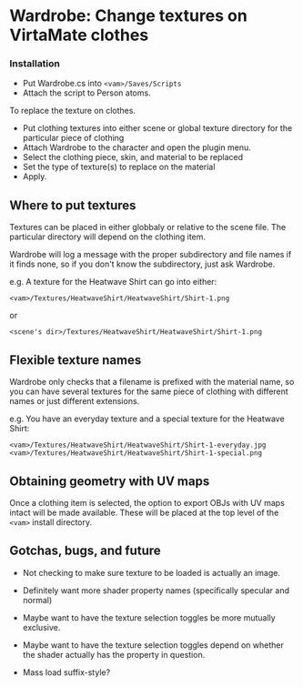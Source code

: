 Wardrobe: Change textures on VirtaMate clothes
==============================================

### Installation

- Put Wardrobe.cs into `<vam>/Saves/Scripts`
- Attach the script to Person atoms.

To replace the texture on clothes.

- Put clothing textures into either scene or global texture directory
  for the particular piece of clothing
- Attach Wardrobe to the character and open the plugin menu.
- Select the clothing piece, skin, and material to be replaced
- Set the type of texture(s) to replace on the material
- Apply.



Where to put textures
---------------------

Textures can be placed in either globbaly or relative to the scene
file. The particular directory will depend on the clothing item.

Wardrobe will log a message with the proper subdirectory and file
names if it finds none, so if you don't know the subdirectory, just
ask Wardrobe.

e.g. A texture for the Heatwave Shirt can go into either:

    <vam>/Textures/HeatwaveShirt/HeatwaveShirt/Shirt-1.png

or

    <scene's dir>/Textures/HeatwaveShirt/HeatwaveShirt/Shirt-1.png

Flexible texture names
----------------------

Wardrobe only checks that a filename is prefixed with the material
name, so you can have several textures for the same piece of clothing
with different names or just different extensions.

e.g. You have an everyday texture and a special texture for the
Heatwave Shirt:

    <vam>/Textures/HeatwaveShirt/HeatwaveShirt/Shirt-1-everyday.jpg
    <vam>/Textures/HeatwaveShirt/HeatwaveShirt/Shirt-1-special.png

Obtaining geometry with UV maps
-------------------------------

Once a clothing item is selected, the option to export OBJs with UV
maps intact will be made available. These will be placed at the top
level of the `<vam>` install directory.

Gotchas, bugs, and future
-------

- Not checking to make sure texture to be loaded is actually an image.

- Definitely want more shader property names (specifically specular
  and normal)
- Maybe want to have the texture selection toggles be more mutually
  exclusive.
- Maybe want to have the texture selection toggles depend on whether
  the shader actually has the property in question.
- Mass load suffix-style?
